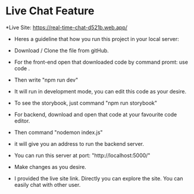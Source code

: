 # Live Chat Feature
*Live Site: https://real-time-chat-d521b.web.app/

* Heres a guideline that how you run this project in your local server: 
* Download / Clone the file from gitHub.
* For the front-end open that downloaded code by command promt: use code . 
* Then write "npm run dev"
* It will run in development mode, you can edit this code as your desire. 
* To see the storybook, just command "npm run storybook"

* For backend, download and open that code at your favourite code editor. 
* Then command "nodemon index.js" 
* it will give you an address to run the backend server. 
* You can run this server at port: "http://localhost:5000/"
* Make changes as you desire. 

* I provided the live site link. Directly you can explore the site. You can easily chat with other user. 

